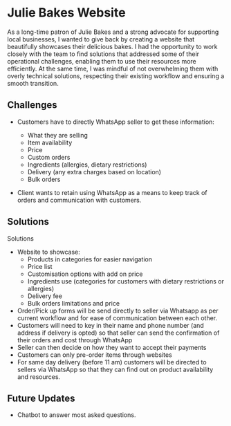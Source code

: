 # Julie Bakes Website

As a long-time patron of Julie Bakes and a strong advocate for supporting local businesses, I wanted to give back by creating a website that beautifully showcases their delicious bakes. I had the opportunity to work closely with the team to find solutions that addressed some of their operational challenges, enabling them to use their resources more efficiently. At the same time, I was mindful of not overwhelming them with overly technical solutions, respecting their existing workflow and ensuring a smooth transition.

## Challenges

- Customers have to directly WhatsApp seller to get these information:

  - What they are selling
  - Item availability
  - Price
  - Custom orders
  - Ingredients (allergies, dietary restrictions)
  - Delivery (any extra charges based on location)
  - Bulk orders

- Client wants to retain using WhatsApp as a means to keep track of orders and communication with customers.

## Solutions

Solutions

- Website to showcase:
  - Products in categories for easier navigation
  - Price list
  - Customisation options with add on price
  - Ingredients use (categories for customers with dietary restrictions or allergies)
  - Delivery fee
  - Bulk orders limitations and price
- Order/Pick up forms will be send directly to seller via Whatsapp as per current workflow and for ease of communication between each other.
- Customers will need to key in their name and phone number (and address if delivery is opted) so that seller can send the confirmation of their orders and cost through WhatsApp
- Seller can then decide on how they want to accept their payments
- Customers can only pre-order items through websites
- For same day delivery (before 11 am) customers will be directed to sellers via WhatsApp so that they can find out on product availability and resources.

## Future Updates

- Chatbot to answer most asked questions.
